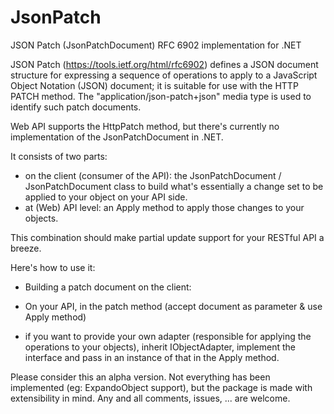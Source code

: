 JsonPatch
=========

JSON Patch (JsonPatchDocument) RFC 6902 implementation for .NET

JSON Patch (https://tools.ietf.org/html/rfc6902) defines a JSON document structure for expressing a sequence of operations to apply to a JavaScript Object Notation (JSON) document; it is suitable for use with the HTTP PATCH method. The "application/json-patch+json" media type is used to identify such patch documents.

Web API supports the HttpPatch method, but there's currently no implementation of the JsonPatchDocument in .NET.  

It consists of two parts:
- on the client (consumer of the API): the JsonPatchDocument / JsonPatchDocument<T> class to build what's essentially a change set to be applied to your object on your API side.
- at (Web) API level: an Apply method to apply those changes to your objects.

This combination should make partial update support for your RESTful API a breeze.

Here's how to use it:
- Building a patch document on the client:


- On your API, in the patch method (accept document as parameter & use Apply method)



- if you want to provide your own adapter (responsible for applying the operations to your objects), inherit IObjectAdapter, implement the interface and pass in an instance of that in the Apply method.

Please consider this an alpha version.  Not everything has been implemented (eg: ExpandoObject support), but the package is made with extensibility in mind.  Any and all comments, issues, ... are welcome.
